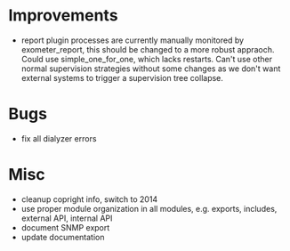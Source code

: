 # Improvements

- report plugin processes are currently manually monitored by exometer_report, this should be changed to a more robust appraoch. Could use simple_one_for_one, which lacks restarts. Can't use other normal supervision strategies without some changes as we don't want external systems to trigger a supervision tree collapse.

# Bugs

- fix all dialyzer errors

# Misc

- cleanup copright info, switch to 2014
- use proper module organization in all modules, e.g. exports, includes, external API, internal API
- document SNMP export
- update documentation


